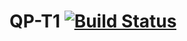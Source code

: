 # QP-T1 [![Build Status](https://travis-ci.org/v-oliveira/QP-T1.svg?branch=master)](https://travis-ci.org/v-oliveira/QP-T1)
